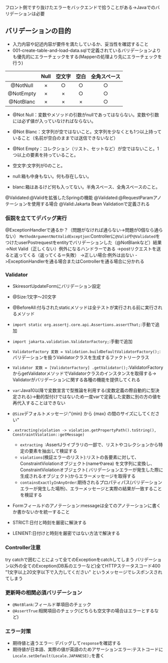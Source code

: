 フロント側ですり抜けたエラーをバックエンドで拾うことがある->Javaでのバリデーションは必要

## バリデーションの目的

- 入力内容や記述内容が要件を満たしているか、妥当性を確認すること
- 001-create-table-and-load-data.sqlで定義されているバリデーションよりも優先的にエラーチェックをする(Mapperの処理より先にエラーチェックを行う)

|           | Null | 空文字 | 空白 | 全角スペース |
|:---------:|:----:|:---:|:--:|:------:|
| @NotNull  |  ×   |  ○  | ○  |   ○    | 
| @NotEmpty |  ×   |  ×  | ○  |   ○    |
| @NotBlanc |  ×   |  ×  | ×  |   ○    |

- @Not Null：変数やメソッドの引数がnullであってはならない。変数や引数には必ず値が入っていなければならない。
- @Not Blanc：文字列が空ではないこと。文字列を少なくとも1つ以上持っていること（名前が空白のままでは送信できないなど）
- @Not Empty：コレクション（リスト、セットなど）が空ではないこと。1つ以上の要素を持っていること。

- 空文字:文字列が0のこと。
- null:箱も中身もない。何も存在しない。
- blanc:箱はあるけど何も入ってない。半角スペース、全角スペースのこと。

@Validated:@Validを拡張したSpringの機能
@Validated:@RequestParamアノテーションを使用する場合
@Valid:Jakarta Bean Validationで定義される

### 仮説を立ててデバッグ実行

@ExceptionHandlerで通るか？（問題がなければ通らない->問題が0個なら通らない）
`MethodArgumentNotValidExceptjon`:Controllerに`@Valid`や`@Validated`をつけたuserPostrequestをentityでバリデーションした（@NotBlankなど）結果
->Not Valid（正しくない）例外になるハンドラーである
->postリクエストを送ると返ってくる（返ってくる＝失敗）
->正しい場合:例外は出ない
->ExceptionHandlerを通る場合またはControllerを通る場合に分かれる

### Validator

- SkiresortUpdateFormにバリデーション設定
- @Size:1文字〜20文字
- @BeforeAll:付与されたstaticメソッドは全テストが実行される前に実行されるメソッド

- `import static org.assertj.core.api.Assertions.assertThat;`:手動で追加
- `import jakarta.validation.ValidatorFactory;`:手動で追加
- `ValidatorFactory 変数 = Validation.buildDefaultValidatorFactory();`:バリデーションを扱うValidatorクラスを生成するファクトリークラス
- `Validator 変数 = [ValidatorFactory] .getValidator();`:ValidatorFactoryからgetValidatorメソッドでValidatorクラスのインスタンスを取得する->
  Validatorがバリデーションに関する各種の機能を提供してくれる

- `var`:Java10以降で変数宣言で型推論を利用する(変数定義の際自動的に型決定される)->動的型付けではないため一度varで定義した変数に別の方の値を再代入することはできない

- `@Size`デフォルトメッセージ:"{min} から {max} の間のサイズにしてください"
- `.extracting(violation -> violation.getPropertyPath().toString(), ConstraintViolation::getMessage)`
    - `extracting `:AssertJライブラリの一部で、リストやコレクションから特定の要素を抽出して検証する
    - `violations`(検証エラーのリスト):リストの各要素に対して、ConstraintViolationオブジェクト(nameやarea)
      を文字列に変換し、ConstraintViolationオブジェクト(
      バリデーションエラーが発生した際に生成されるオブジェクト)からエラーメッセージを取得する
    - `containsExactlyInAnyOrder`:期待されるプロパティパス(バリデーションエラーが発生した場所)、エラーメッセージと実際の結果が一致することを検証する
- Formフィールドのアノテーション:messageは全てのアノテーションに書くか書かないかを統一すること

- STRICT:日付と時刻を厳密に解決する
- LENIENT:日付けと時刻を厳密ではない方法で解決する

### Controller注意

try catchで囲むことによって全てのExceptionをcatchしてしまう
バリデーション以外の全てのException(DB系のエラーなど)全てHTTPステータスコード400 "1文字以上20文字以下で入力してください" というメッセージでレスポンスされてしまう

### 更新時の相関必須バリデーション

- `@NotBlank`:フィールド単項目のチェック
- `@AssertTrue`:相関項目のチェック(どちらも空文字の場合はエラーとするなど)

### エラー対策

- 期待値と違うエラー: デバッグして`response`を確認する
- 期待値が日本語、実際の値が英語のためアサーションエラー:テストコードに`Locale.setDefault(Locale.JAPANESE);`を書く
